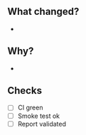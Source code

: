 ## What changed?
- 

## Why?
- 

## Checks
- [ ] CI green
- [ ] Smoke test ok
- [ ] Report validated